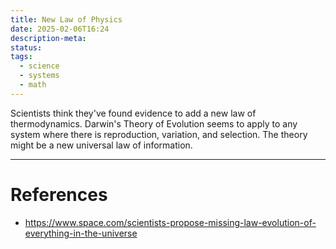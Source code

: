 ```yaml
---
title: New Law of Physics
date: 2025-02-06T16:24
description-meta: 
status: 
tags:
  - science
  - systems
  - math
---
```

Scientists think they've found evidence to add a new law of thermodynamics. Darwin's Theory of Evolution seems to apply to any system where there is reproduction, variation, and selection. The theory might be a new universal law of information.

---
# References
* https://www.space.com/scientists-propose-missing-law-evolution-of-everything-in-the-universe

